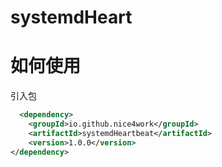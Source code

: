 # systemdHeart

# 如何使用
引入包
```xml
  <dependency>
    <groupId>io.github.nice4work</groupId>
    <artifactId>systemdHeartbeat</artifactId>
    <version>1.0.0</version>
</dependency>
```




